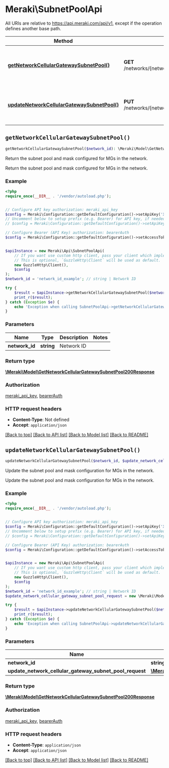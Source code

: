 # Meraki\SubnetPoolApi

All URIs are relative to https://api.meraki.com/api/v1, except if the operation defines another base path.

| Method | HTTP request | Description |
| ------------- | ------------- | ------------- |
| [**getNetworkCellularGatewaySubnetPool()**](SubnetPoolApi.md#getNetworkCellularGatewaySubnetPool) | **GET** /networks/{networkId}/cellularGateway/subnetPool | Return the subnet pool and mask configured for MGs in the network. |
| [**updateNetworkCellularGatewaySubnetPool()**](SubnetPoolApi.md#updateNetworkCellularGatewaySubnetPool) | **PUT** /networks/{networkId}/cellularGateway/subnetPool | Update the subnet pool and mask configuration for MGs in the network. |


## `getNetworkCellularGatewaySubnetPool()`

```php
getNetworkCellularGatewaySubnetPool($network_id): \Meraki\Model\GetNetworkCellularGatewaySubnetPool200Response
```

Return the subnet pool and mask configured for MGs in the network.

Return the subnet pool and mask configured for MGs in the network.

### Example

```php
<?php
require_once(__DIR__ . '/vendor/autoload.php');


// Configure API key authorization: meraki_api_key
$config = Meraki\Configuration::getDefaultConfiguration()->setApiKey('X-Cisco-Meraki-API-Key', 'YOUR_API_KEY');
// Uncomment below to setup prefix (e.g. Bearer) for API key, if needed
// $config = Meraki\Configuration::getDefaultConfiguration()->setApiKeyPrefix('X-Cisco-Meraki-API-Key', 'Bearer');

// Configure Bearer (API Key) authorization: bearerAuth
$config = Meraki\Configuration::getDefaultConfiguration()->setAccessToken('YOUR_ACCESS_TOKEN');


$apiInstance = new Meraki\Api\SubnetPoolApi(
    // If you want use custom http client, pass your client which implements `GuzzleHttp\ClientInterface`.
    // This is optional, `GuzzleHttp\Client` will be used as default.
    new GuzzleHttp\Client(),
    $config
);
$network_id = 'network_id_example'; // string | Network ID

try {
    $result = $apiInstance->getNetworkCellularGatewaySubnetPool($network_id);
    print_r($result);
} catch (Exception $e) {
    echo 'Exception when calling SubnetPoolApi->getNetworkCellularGatewaySubnetPool: ', $e->getMessage(), PHP_EOL;
}
```

### Parameters

| Name | Type | Description  | Notes |
| ------------- | ------------- | ------------- | ------------- |
| **network_id** | **string**| Network ID | |

### Return type

[**\Meraki\Model\GetNetworkCellularGatewaySubnetPool200Response**](../Model/GetNetworkCellularGatewaySubnetPool200Response.md)

### Authorization

[meraki_api_key](../../README.md#meraki_api_key), [bearerAuth](../../README.md#bearerAuth)

### HTTP request headers

- **Content-Type**: Not defined
- **Accept**: `application/json`

[[Back to top]](#) [[Back to API list]](../../README.md#endpoints)
[[Back to Model list]](../../README.md#models)
[[Back to README]](../../README.md)

## `updateNetworkCellularGatewaySubnetPool()`

```php
updateNetworkCellularGatewaySubnetPool($network_id, $update_network_cellular_gateway_subnet_pool_request): \Meraki\Model\GetNetworkCellularGatewaySubnetPool200Response
```

Update the subnet pool and mask configuration for MGs in the network.

Update the subnet pool and mask configuration for MGs in the network.

### Example

```php
<?php
require_once(__DIR__ . '/vendor/autoload.php');


// Configure API key authorization: meraki_api_key
$config = Meraki\Configuration::getDefaultConfiguration()->setApiKey('X-Cisco-Meraki-API-Key', 'YOUR_API_KEY');
// Uncomment below to setup prefix (e.g. Bearer) for API key, if needed
// $config = Meraki\Configuration::getDefaultConfiguration()->setApiKeyPrefix('X-Cisco-Meraki-API-Key', 'Bearer');

// Configure Bearer (API Key) authorization: bearerAuth
$config = Meraki\Configuration::getDefaultConfiguration()->setAccessToken('YOUR_ACCESS_TOKEN');


$apiInstance = new Meraki\Api\SubnetPoolApi(
    // If you want use custom http client, pass your client which implements `GuzzleHttp\ClientInterface`.
    // This is optional, `GuzzleHttp\Client` will be used as default.
    new GuzzleHttp\Client(),
    $config
);
$network_id = 'network_id_example'; // string | Network ID
$update_network_cellular_gateway_subnet_pool_request = new \Meraki\Model\UpdateNetworkCellularGatewaySubnetPoolRequest(); // \Meraki\Model\UpdateNetworkCellularGatewaySubnetPoolRequest

try {
    $result = $apiInstance->updateNetworkCellularGatewaySubnetPool($network_id, $update_network_cellular_gateway_subnet_pool_request);
    print_r($result);
} catch (Exception $e) {
    echo 'Exception when calling SubnetPoolApi->updateNetworkCellularGatewaySubnetPool: ', $e->getMessage(), PHP_EOL;
}
```

### Parameters

| Name | Type | Description  | Notes |
| ------------- | ------------- | ------------- | ------------- |
| **network_id** | **string**| Network ID | |
| **update_network_cellular_gateway_subnet_pool_request** | [**\Meraki\Model\UpdateNetworkCellularGatewaySubnetPoolRequest**](../Model/UpdateNetworkCellularGatewaySubnetPoolRequest.md)|  | [optional] |

### Return type

[**\Meraki\Model\GetNetworkCellularGatewaySubnetPool200Response**](../Model/GetNetworkCellularGatewaySubnetPool200Response.md)

### Authorization

[meraki_api_key](../../README.md#meraki_api_key), [bearerAuth](../../README.md#bearerAuth)

### HTTP request headers

- **Content-Type**: `application/json`
- **Accept**: `application/json`

[[Back to top]](#) [[Back to API list]](../../README.md#endpoints)
[[Back to Model list]](../../README.md#models)
[[Back to README]](../../README.md)
